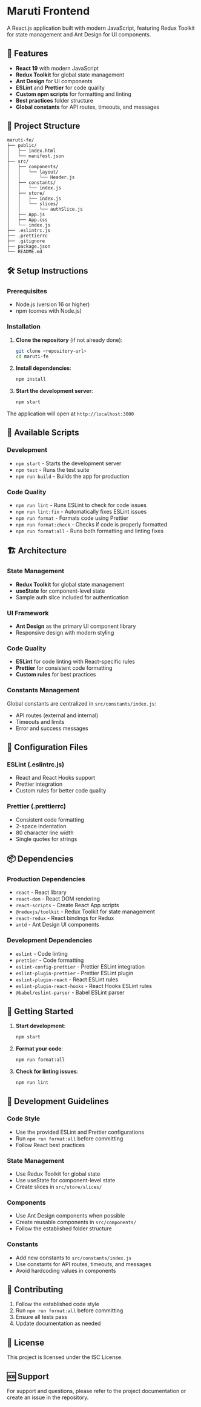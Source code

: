 # Maruti Frontend

A React.js application built with modern JavaScript, featuring Redux Toolkit for state management and Ant Design for UI components.

## 🚀 Features

- **React 19** with modern JavaScript
- **Redux Toolkit** for global state management
- **Ant Design** for UI components
- **ESLint** and **Prettier** for code quality
- **Custom npm scripts** for formatting and linting
- **Best practices** folder structure
- **Global constants** for API routes, timeouts, and messages

## 📁 Project Structure

```
maruti-fe/
├── public/
│   ├── index.html
│   └── manifest.json
├── src/
│   ├── components/
│   │   └── layout/
│   │       └── Header.js
│   ├── constants/
│   │   └── index.js
│   ├── store/
│   │   ├── index.js
│   │   └── slices/
│   │       └── authSlice.js
│   ├── App.js
│   ├── App.css
│   └── index.js
├── .eslintrc.js
├── .prettierrc
├── .gitignore
├── package.json
└── README.md
```

## 🛠️ Setup Instructions

### Prerequisites

- Node.js (version 16 or higher)
- npm (comes with Node.js)

### Installation

1. **Clone the repository** (if not already done):
   ```bash
   git clone <repository-url>
   cd maruti-fe
   ```

2. **Install dependencies**:
   ```bash
   npm install
   ```

3. **Start the development server**:
   ```bash
   npm start
   ```

The application will open at `http://localhost:3000`

## 📜 Available Scripts

### Development
- `npm start` - Starts the development server
- `npm test` - Runs the test suite
- `npm run build` - Builds the app for production

### Code Quality
- `npm run lint` - Runs ESLint to check for code issues
- `npm run lint:fix` - Automatically fixes ESLint issues
- `npm run format` - Formats code using Prettier
- `npm run format:check` - Checks if code is properly formatted
- `npm run format:all` - Runs both formatting and linting fixes

## 🏗️ Architecture

### State Management
- **Redux Toolkit** for global state management
- **useState** for component-level state
- Sample auth slice included for authentication

### UI Framework
- **Ant Design** as the primary UI component library
- Responsive design with modern styling

### Code Quality
- **ESLint** for code linting with React-specific rules
- **Prettier** for consistent code formatting
- **Custom rules** for best practices

### Constants Management
Global constants are centralized in `src/constants/index.js`:
- API routes (external and internal)
- Timeouts and limits
- Error and success messages

## 🔧 Configuration Files

### ESLint (.eslintrc.js)
- React and React Hooks support
- Prettier integration
- Custom rules for better code quality

### Prettier (.prettierrc)
- Consistent code formatting
- 2-space indentation
- 80 character line width
- Single quotes for strings

## 📦 Dependencies

### Production Dependencies
- `react` - React library
- `react-dom` - React DOM rendering
- `react-scripts` - Create React App scripts
- `@reduxjs/toolkit` - Redux Toolkit for state management
- `react-redux` - React bindings for Redux
- `antd` - Ant Design UI components

### Development Dependencies
- `eslint` - Code linting
- `prettier` - Code formatting
- `eslint-config-prettier` - Prettier ESLint integration
- `eslint-plugin-prettier` - Prettier ESLint plugin
- `eslint-plugin-react` - React ESLint rules
- `eslint-plugin-react-hooks` - React Hooks ESLint rules
- `@babel/eslint-parser` - Babel ESLint parser

## 🚀 Getting Started

1. **Start development**:
   ```bash
   npm start
   ```

2. **Format your code**:
   ```bash
   npm run format:all
   ```

3. **Check for linting issues**:
   ```bash
   npm run lint
   ```

## 📝 Development Guidelines

### Code Style
- Use the provided ESLint and Prettier configurations
- Run `npm run format:all` before committing
- Follow React best practices

### State Management
- Use Redux Toolkit for global state
- Use useState for component-level state
- Create slices in `src/store/slices/`

### Components
- Use Ant Design components when possible
- Create reusable components in `src/components/`
- Follow the established folder structure

### Constants
- Add new constants to `src/constants/index.js`
- Use constants for API routes, timeouts, and messages
- Avoid hardcoding values in components

## 🤝 Contributing

1. Follow the established code style
2. Run `npm run format:all` before committing
3. Ensure all tests pass
4. Update documentation as needed

## 📄 License

This project is licensed under the ISC License.

## 🆘 Support

For support and questions, please refer to the project documentation or create an issue in the repository. 